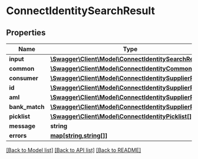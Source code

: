# ConnectIdentitySearchResult

## Properties
Name | Type | Description | Notes
------------ | ------------- | ------------- | -------------
**input** | [**\Swagger\Client\Model\ConnectIdentitySearchRequest**](ConnectIdentitySearchRequest.md) |  | [optional] 
**common** | [**\Swagger\Client\Model\ConnectIdentityCommonResult**](ConnectIdentityCommonResult.md) |  | [optional] 
**consumer** | [**\Swagger\Client\Model\ConnectIdentitySupplierResult**](ConnectIdentitySupplierResult.md) |  | [optional] 
**id** | [**\Swagger\Client\Model\ConnectIdentitySupplierResult**](ConnectIdentitySupplierResult.md) |  | [optional] 
**aml** | [**\Swagger\Client\Model\ConnectIdentitySupplierResult**](ConnectIdentitySupplierResult.md) |  | [optional] 
**bank_match** | [**\Swagger\Client\Model\ConnectIdentitySupplierResult**](ConnectIdentitySupplierResult.md) |  | [optional] 
**picklist** | [**\Swagger\Client\Model\ConnectIdentityPicklist[]**](ConnectIdentityPicklist.md) |  | [optional] 
**message** | **string** |  | [optional] 
**errors** | [**map[string,string[]]**](array.md) |  | [optional] 

[[Back to Model list]](../../README.md#documentation-for-models) [[Back to API list]](../../README.md#documentation-for-api-endpoints) [[Back to README]](../../README.md)

